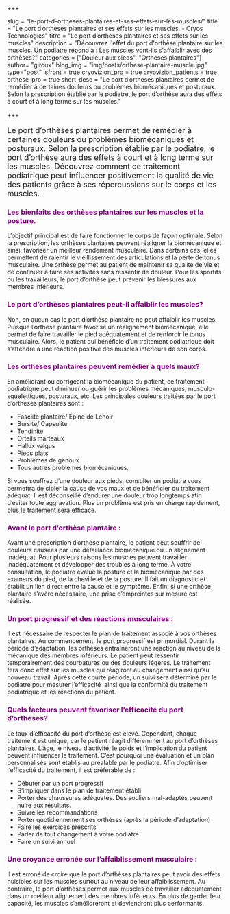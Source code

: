 +++

slug = "le-port-d-ortheses-plantaires-et-ses-effets-sur-les-muscles/"
title = "Le port d’orthèses plantaires et ses effets sur les muscles. - Cryos Technologies"
titre = "Le port d’orthèses plantaires et ses effets sur les muscles"
description = "Découvrez l'effet du port d'orthèse plantaire sur les muscles. Un podiatre répond à : Les muscles vont-ils s'affaiblir avec des orthèses?"
categories = ["Douleur aux pieds", "Orthèses plantaires"]
author= "giroux"
blog_img = "img/posts/orthese-plantaire-muscle.jpg"
type="post"
isfront = true
cryovizion_pro = true
cryovizion_patients = true
orthese_pro = true
short_desc = "Le port d’orthèses plantaires permet de remédier à certaines douleurs ou problèmes biomécaniques et posturaux. Selon la prescription établie par le podiatre, le port d’orthèse aura des effets à court et à long terme sur les muscles."

+++

<p style="font-size: 18px;">Le port d’orthèses plantaires permet de remédier à certaines douleurs ou problèmes biomécaniques et posturaux. Selon la prescription établie par le podiatre, le port d’orthèse aura des effets à court et à long terme sur les muscles. Découvrez comment ce traitement podiatrique peut influencer positivement la qualité de vie des patients grâce à ses répercussions sur le corps et les muscles.</p>
<h3 style="color: #800080;">Les bienfaits des orthèses plantaires sur les muscles et la posture.</h3>
L’objectif principal est de faire fonctionner le corps de façon optimale. Selon la prescription, les orthèses plantaires peuvent réaligner la biomécanique et ainsi, favoriser un meilleur rendement musculaire. Dans certains cas, elles permettent de ralentir le vieillissement des articulations et la perte de tonus musculaire. Une orthèse permet au patient de maintenir sa qualité de vie et de continuer à faire ses activités sans ressentir de douleur. Pour les sportifs ou les travailleurs, le port d’orthèse peut prévenir les blessures aux membres inférieurs.

<h3 style="color: #800080;">Le port d’orthèses plantaires peut-il affaiblir les muscles?</h3>
Non, en aucun cas le port d’orthèse plantaire ne peut affaiblir les muscles. Puisque l’orthèse plantaire favorise un réalignement biomécanique, elle permet de faire travailler le pied adéquatement et de renforcir le tonus musculaire. Alors, le patient qui bénéficie d’un traitement podiatrique doit s’attendre à une réaction positive des muscles inférieurs de son corps.

<h3 style="color: #800080;">Les orthèses plantaires peuvent remédier à quels maux?</h3>
En améliorant ou corrigeant la biomécanique du patient, ce traitement podiatrique peut diminuer ou guérir les problèmes mécaniques, musculo-squelettiques, posturaux, etc. Les principales douleurs traitées par le port d’orthèses plantaires sont :
<ul>
	<li>Fasciite plantaire/ Épine de Lenoir</li>
	<li>Bursite/ Capsulite</li>
	<li>Tendinite</li>
	<li>Orteils marteaux</li>
	<li>Hallux valgus</li>
	<li>Pieds plats</li>
	<li>Problèmes de genoux</li>
	<li>Tous autres problèmes biomécaniques.</li>
</ul>

Si vous souffrez d’une douleur aux pieds, consulter un podiatre vous permettra de cibler la cause de vos maux et de bénéficier du traitement adéquat. Il est déconseillé d’endurer une douleur trop longtemps afin d’éviter toute aggravation. Plus un problème est pris en charge rapidement, plus le traitement sera efficace.

<h3 style="color: #800080;">Avant le port d’orthèse plantaire :</h3>
Avant une prescription d’orthèse plantaire, le patient peut souffrir de douleurs causées par une défaillance biomécanique ou un alignement inadéquat. Pour plusieurs raisons les muscles peuvent travailler inadéquatement et développer des troubles à long terme. À votre consultation, le podiatre évalue la posture et la biomécanique par des examens du pied, de la cheville et de la posture. Il fait un diagnostic et établit un lien direct entre la cause et le symptôme. Enfin, si une orthèse plantaire s’avère nécessaire, une prise d’empreintes sur mesure est réalisée.

<h3 style="color: #800080;">Un port progressif et des réactions musculaires :</h3>
Il est nécessaire de respecter le plan de traitement associé à vos orthèses plantaires. Au commencement, le port progressif est primordial. Durant la période d’adaptation, les orthèses entraîneront une réaction au niveau de la mécanique des membres inférieurs. Le patient peut ressentir temporairement des courbatures ou des douleurs légères. Le traitement fera donc effet sur les muscles qui réagiront au changement ainsi qu’au nouveau travail. Après cette courte période, un suivi sera déterminé par le podiatre pour mesurer l’efficacité  ainsi que la conformité du traitement podiatrique et les réactions du patient.

<h3 style="color: #800080;">Quels facteurs peuvent favoriser l’efficacité du port d’orthèses?</h3>
Le taux d’efficacité du port d’orthèse est élevé. Cependant, chaque traitement est unique, car le patient réagit différemment au port d’orthèses plantaires. L’âge, le niveau d’activité, le poids et l’implication du patient peuvent influencer le traitement. C’est pourquoi une évaluation et un plan personnalisés sont établis au préalable par le podiatre. Afin d’optimiser l’efficacité du traitement, il est préférable de :
<ul>
	<li>Débuter par un port progressif</li>
	<li>S’impliquer dans le plan de traitement établi</li>
	<li>Porter des chaussures adéquates. Des souliers mal-adaptés peuvent nuire aux résultats.</li>
	<li>Suivre les recommandations</li>
	<li>Porter quotidiennement ses orthèses (après la période d’adaptation)</li>
	<li>Faire les exercices prescrits</li>
	<li>Parler de tout changement à votre podiatre</li>
	<li>Faire un suivi annuel</li>
</ul>
<h3 style="color: #800080;">Une croyance erronée sur l’affaiblissement musculaire :</h3>
Il est erroné de croire que le port d’orthèses plantaires peut avoir des effets nuisibles sur les muscles surtout au niveau de leur affaiblissement. Au contraire, le port d’orthèses permet aux muscles de travailler adéquatement dans un meilleur alignement des membres inférieurs. En plus de garder leur capacité, les muscles s’amélioreront et deviendront plus performants.